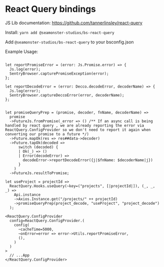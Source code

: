 # React Query bindings

JS Lib documentation: https://github.com/tannerlinsley/react-query

Install:
`yarn add @seamonster-studios/bs-react-query`

Add `@seamonster-studios/bs-react-query` to your bsconfig.json

Example Usage:
```reason

let reportPromiseError = (error: Js.Promise.error) => {
  Js.log(error);
  SentryBrowser.capturePromiseException(error);
};

let reportDecodeError = (error: Decco.decodeError, decoderName) => {
  Js.log(error);
  SentryBrowser.captureDeccoError(error, decoderName);
};


let promiseQueryPrep = (promise, decoder, fnName, decoderName) =>
  promise 
  ->FutureJs.fromPromise(_error => () /** If an async call is being handled by react query , we are already reporting the error via ReactQuery.ConfigProvider so we don't need to report it again when converting our promise to a future */)
  ->Future.mapOk(res => res##data->decoder)
  ->Future.tapOk(decoded =>
      switch (decoded) {
      | Ok(_) => ()
      | Error(decodeError) =>
        decodeError->reportDecodeError({j|$fnName: $decoderName|j})
      }
    )
  ->FutureJs.resultToPromise;

let useProject = projectId =>
  ReactQuery.Hooks.useQuery(~key=("projects", [|projectId|]), (_, _, _) =>
    Api.instance
    ->Axios.Instance.get("/projects/" ++ projectId)
    ->promiseQueryPrep(project_decode, "useProject", "project_decode")
  );

<ReactQuery.ConfigProvider
  config=ReactQuery.ConfigProvider.(
    config(
      ~cacheTime=5000,
      ~onError=error => error->Utils.reportPromiseError,
      (),
    )
  )
>
  // ...App
</ReactQuery.ConfigProvider>

```